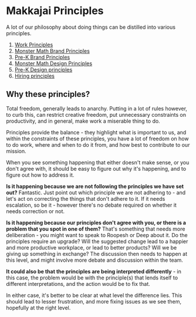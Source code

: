 # Makkajai Principles

A lot of our philosophy about doing things can be distilled into various principles. 

1. [Work Principles](Principles/Work-Principles.md)
2. [Monster Math Brand Principles](Principles/Monster-Math-Brand-Principles.md)
3. [Pre-K Brand Principles](Principles/Pre-K-Brand-Principles.md)
4. [Monster Math Design Principles](Principles/Monster-Math-Design-Principles.md)
5. [Pre-K Design principles](Principles/Pre-K-Design-principles.md)
6. [Hiring principles](Principles/Hiring-Principles.md)


## Why these principles?

Total freedom, generally leads to anarchy. Putting in a lot of rules however, to curb this, can restrict creative freedom, put unnecessary constraints on productivity, and in general, make work a miserable thing to do. 

Principles provide the balance - they highlight what is important to us, and within the constraints of these principles, you have a lot of freedom on how to do work, where and when to do it from, and how best to contribute to our mission. 

When you see something happening that either doesn't make sense, or you don't agree with, it should be easy to figure out why it's happening, and to figure out how to address it. 

**Is it happening because we are not following the principles we have set out?** Fantastic. Just point out which principle we are not adhering to - and let's act on correcting the things that don't adhere to it. If it needs escalation, so be it - however there's no debate required on whether it needs correction or not. 

**Is it happening because our principles don't agree with you, or there is a problem that you spot in one of them?** That's something that needs more deliberation - you might want to speak to Roopesh or Deep about it. Do the principles require an upgrade? Will the suggested change lead to a happier and more productive workplace, or lead to better products? Will we be giving up something in exchange? The discussion then needs to happen at this level, and might involve more debate and discussion within the team. 

**It could also be that the principles are being interpreted differently** - in this case, the problem would be with the principle(s) that lends itself to different interpretations, and the action would be to fix that. 

In either case, it's better to be clear at what level the difference lies. This should lead to lesser frustration, and more fixing issues as we see them, hopefully at the right level. 
